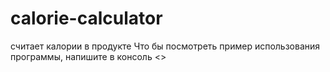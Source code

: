 # calorie-calculator
считает калории в продукте
Что бы посмотреть пример использования программы, напишите в консоль <<help>>
